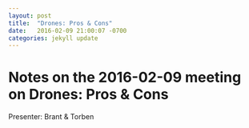 ```yaml
---
layout: post
title:  "Drones: Pros & Cons"
date:   2016-02-09 21:00:07 -0700
categories: jekyll update
---
```

# Notes on the 2016-02-09 meeting on Drones: Pros & Cons

Presenter: Brant & Torben
